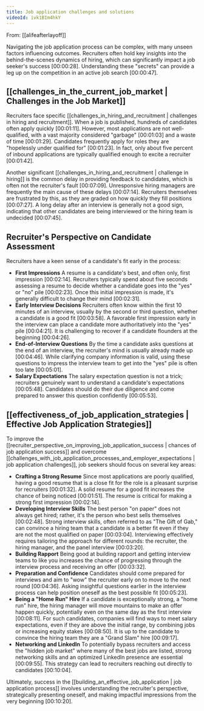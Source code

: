 ```yaml
---
title: Job application challenges and solutions
videoId: ivk1BIm4hkY
---
```


From: [[alifeafterlayoff]] <br/> 

Navigating the job application process can be complex, with many unseen factors influencing outcomes. Recruiters often hold key insights into the behind-the-scenes dynamics of hiring, which can significantly impact a job seeker's success <a class="yt-timestamp" data-t="00:00:28">[00:00:28]</a>. Understanding these "secrets" can provide a leg up on the competition in an active job search <a class="yt-timestamp" data-t="00:00:47">[00:00:47]</a>.

## [[challenges_in_the_current_job_market | Challenges in the Job Market]]

Recruiters face specific [[challenges_in_hiring_and_recruitment | challenges in hiring and recruitment]]. When a job is published, hundreds of candidates often apply quickly <a class="yt-timestamp" data-t="00:01:11">[00:01:11]</a>. However, most applications are not well-qualified, with a vast majority considered "garbage" <a class="yt-timestamp" data-t="00:01:03">[00:01:03]</a> and a waste of time <a class="yt-timestamp" data-t="00:01:29">[00:01:29]</a>. Candidates frequently apply for roles they are "hopelessly under qualified for" <a class="yt-timestamp" data-t="00:01:23">[00:01:23]</a>. In fact, only about five percent of inbound applications are typically qualified enough to excite a recruiter <a class="yt-timestamp" data-t="00:01:42">[00:01:42]</a>.

Another significant [[challenges_in_hiring_and_recruitment | challenge in hiring]] is the common delay in providing feedback to candidates, which is often not the recruiter's fault <a class="yt-timestamp" data-t="00:07:09">[00:07:09]</a>. Unresponsive hiring managers are frequently the main cause of these delays <a class="yt-timestamp" data-t="00:07:14">[00:07:14]</a>. Recruiters themselves are frustrated by this, as they are graded on how quickly they fill positions <a class="yt-timestamp" data-t="00:07:27">[00:07:27]</a>. A long delay after an interview is generally not a good sign, indicating that other candidates are being interviewed or the hiring team is undecided <a class="yt-timestamp" data-t="00:07:45">[00:07:45]</a>.

## Recruiter's Perspective on Candidate Assessment

Recruiters have a keen sense of a candidate's fit early in the process:

*   **First Impressions** A resume is a candidate's best, and often only, first impression <a class="yt-timestamp" data-t="00:02:14">[00:02:14]</a>. Recruiters typically spend about five seconds assessing a resume to decide whether a candidate goes into the "yes" or "no" pile <a class="yt-timestamp" data-t="00:02:23">[00:02:23]</a>. Once this initial impression is made, it's generally difficult to change their mind <a class="yt-timestamp" data-t="00:02:31">[00:02:31]</a>.
*   **Early Interview Decisions** Recruiters often know within the first 10 minutes of an interview, usually by the second or third question, whether a candidate is a good fit <a class="yt-timestamp" data-t="00:03:58">[00:03:58]</a>. A favorable first impression early in the interview can place a candidate more authoritatively into the "yes" pile <a class="yt-timestamp" data-t="00:04:21">[00:04:21]</a>. It is challenging to recover if a candidate flounders at the beginning <a class="yt-timestamp" data-t="00:04:26">[00:04:26]</a>.
*   **End-of-Interview Questions** By the time a candidate asks questions at the end of an interview, the recruiter's mind is usually already made up <a class="yt-timestamp" data-t="00:04:46">[00:04:46]</a>. While clarifying company information is valid, using these questions to impress the interview team to get into the "yes" pile is often too late <a class="yt-timestamp" data-t="00:05:01">[00:05:01]</a>.
*   **Salary Expectations** The salary expectation question is not a trick; recruiters genuinely want to understand a candidate's expectations <a class="yt-timestamp" data-t="00:05:48">[00:05:48]</a>. Candidates should do their due diligence and come prepared to answer this question confidently <a class="yt-timestamp" data-t="00:05:53">[00:05:53]</a>.

## [[effectiveness_of_job_application_strategies | Effective Job Application Strategies]]

To improve the [[recruiter_perspective_on_improving_job_application_success | chances of job application success]] and overcome [[challenges_with_job_application_processes_and_employer_expectations | job application challenges]], job seekers should focus on several key areas:

*   **Crafting a Strong Resume** Since most applications are poorly qualified, having a good resume that is a close fit for the role is a pleasant surprise for recruiters <a class="yt-timestamp" data-t="00:01:32">[00:01:32]</a>. A solid resume for a good fit increases the chance of being noticed <a class="yt-timestamp" data-t="00:01:51">[00:01:51]</a>. The resume is critical for making a strong first impression <a class="yt-timestamp" data-t="00:02:14">[00:02:14]</a>.
*   **Developing Interview Skills** The best person "on paper" does not always get hired; rather, it's the person who best sells themselves <a class="yt-timestamp" data-t="00:02:48">[00:02:48]</a>. Strong interview skills, often referred to as "The Gift of Gab," can convince a hiring team that a candidate is a better fit even if they are not the most qualified on paper <a class="yt-timestamp" data-t="00:03:04">[00:03:04]</a>. Interviewing effectively requires tailoring the approach for different rounds: the recruiter, the hiring manager, and the panel interview <a class="yt-timestamp" data-t="00:03:20">[00:03:20]</a>.
*   **Building Rapport** Being good at building rapport and getting interview teams to like you increases the chance of progressing through the interview process and receiving an offer <a class="yt-timestamp" data-t="00:03:32">[00:03:32]</a>.
*   **Preparation and Confidence** Candidates should come prepared for interviews and aim to "wow" the recruiter early on to move to the next round <a class="yt-timestamp" data-t="00:04:36">[00:04:36]</a>. Asking insightful questions earlier in the interview process can help position oneself as the best possible fit <a class="yt-timestamp" data-t="00:05:23">[00:05:23]</a>.
*   **Being a "Home Run" Hire** If a candidate is exceptionally strong, a "home run" hire, the hiring manager will move mountains to make an offer happen quickly, potentially even on the same day as the first interview <a class="yt-timestamp" data-t="00:08:11">[00:08:11]</a>. For such candidates, companies will find ways to meet salary expectations, even if they are above the initial range, by combining jobs or increasing equity stakes <a class="yt-timestamp" data-t="00:08:50">[00:08:50]</a>. It is up to the candidate to convince the hiring team they are a "Grand Slam" hire <a class="yt-timestamp" data-t="00:09:17">[00:09:17]</a>.
*   **Networking and LinkedIn** To potentially bypass recruiters and access the "hidden job market" where many of the best jobs are listed, strong networking skills and an optimized LinkedIn presence are essential <a class="yt-timestamp" data-t="00:5:55">[00:09:55]</a>. This strategy can lead to recruiters reaching out directly to candidates <a class="yt-timestamp" data-t="00:10:04">[00:10:04]</a>.

Ultimately, success in the [[building_an_effective_job_application | job application process]] involves understanding the recruiter's perspective, strategically presenting oneself, and making impactful impressions from the very beginning <a class="yt-timestamp" data-t="00:10:20">[00:10:20]</a>.